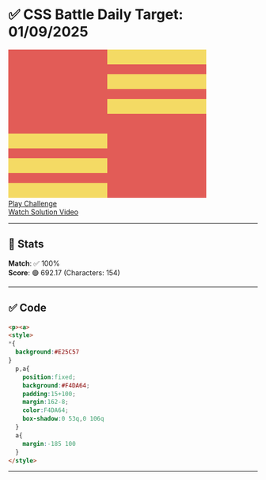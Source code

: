 # ✅ CSS Battle Daily Target: 01/09/2025

![Target](./images/01.png)  
[Play Challenge](https://cssbattle.dev/play/YXrg5XBlp9HveJEWqYQi)  
[Watch Solution Video](https://youtube.com/shorts/_JpExXBx59M)

---

## 🔢 Stats

**Match**: ✅ 100%  
**Score**: 🟢 692.17 (Characters: 154)

---

## ✅ Code

```html
<p><a>
<style>
*{
  background:#E25C57
}
  p,a{
    position:fixed;
    background:#F4DA64;
    padding:15+100;
    margin:162-8;
    color:F4DA64;
    box-shadow:0 53q,0 106q
  }
  a{
    margin:-185 100
  }
</style>

```

---